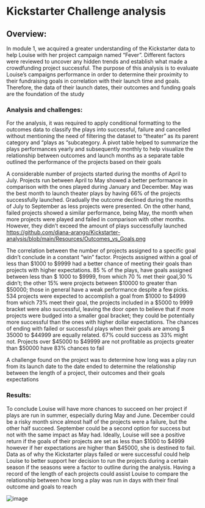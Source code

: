 # Kickstarter Challenge analysis

## Overview:
In module 1, we acquired a greater understanding of the Kickstarter data to help Louise with her project campaign named “Fever”. Different factors were reviewed to uncover any hidden trends and establish what made a crowdfunding project successful. The purpose of this analysis is to evaluate Louise’s campaigns performance in order to determine their proximity to their fundraising goals in correlation with their launch time and goals. Therefore, the data of their launch dates, their outcomes and funding goals are the foundation of the study

### Analysis and challenges:
For the analysis, it was required to apply conditional formatting to the outcomes data to classify the plays into successful, failure and cancelled without mentioning the need of filtering the dataset to “theater” as its parent category and “plays as “subcategory. A pivot table helped to summarize the plays performances yearly and subsequently monthly to help visualize the relationship between outcomes and launch months as a separate table outlined the performance of the projects based on their goals
 
A considerable number of projects started during the months of April to July. Projects run between April to May showed a better performance in comparison with the ones played during January and December. May was the best month to launch theater plays by having 66% of the projects successfully launched. Gradually the outcome declined during the months of July to September as less projects were presented. On the other hand, failed projects showed a similar performance, being May, the month when more projects were played and failed in comparison with other months. However, they didn’t exceed the amount of plays successfully launched https://github.com/diana-arango/Kickstarter-analysis/blob/main/Resources/Outcomes_vs_Goals.png

The correlation between the number of projects assigned to a specific goal didn’t conclude in a constant “win” factor. Projects assigned within a goal of less than $1000 to $9999 had a better chance of meeting their goals than projects with higher expectations. 85 % of the plays, have goals assigned between less than $ 1000 to $9999, from which 70 % met their goal,30 % didn’t; the other 15% were projects between $10000 to greater than $50000; those in general have a weak performance despite a few picks. 534 projects were expected to accomplish a goal from $1000 to $4999 from which 73% meet their goal, the projects included in a $5000 to 9999 bracket were also successful, leaving the door open to believe that if more projects were budged into a smaller goal bracket; they could be potentially more successful than the ones with higher dollar expectations.
The chances of ending with failed or successful plays when their goals are among $ 35000 to 
$44999 are equally related. 67% could success as 33% might not. Projects over $45000 to $49999 are not profitable as projects greater than $50000 have 83% chances to fail

A challenge found on the project was to determine how long was a play run from its launch date to the date ended to determine the relationship between the length of a project, their outcomes and their goals expectations

### Results:
To conclude Louise will have more chances to succeed on her project if plays are run in summer, especially during May and June. December could be a risky month since almost half of the projects were a failure, but the other half succeed. September could be a second option for success but not with the same impact as May had. Ideally, Louise will see a positive return if the goals of their projects are set as less than $1000 to $4999 however if her expectations are higher than $45000, she is destined to fail. Data as of why the Kickstarter plays failed or were successful could help Louise to better support her decision to run the projects during a certain season if the seasons were a factor to outline during the analysis. Having a record of the length of each projects could assist Louise to compare the relationship between how long a play was run in days with their final outcome and goals to reach 

![image](https://user-images.githubusercontent.com/86804185/124411284-3b607f00-dd1a-11eb-87f1-af3ba794ac4c.png)
